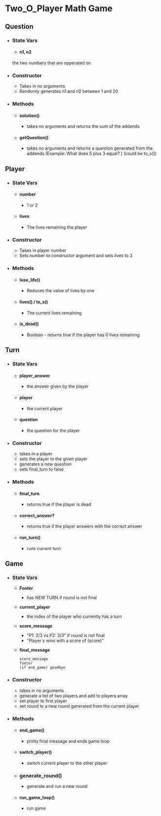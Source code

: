 # Two_O_Player Math Game

## Question

- ### State Vars
  - #### **n1, n2**
  the two numbers that are opperated on

- ### Constructor
  - Takes in no arguments
  - Randomly generates n1 and n2 between 1 and 20

- ### Methods
  - #### **solution()**
    - takes no arguments and returns the sum of the addends
  
  - #### **getQuestion()**
    - takes no arguments and returns a question generated from the addends 
    (Example: What does 5 plus 3 equal? )
    (could be to_s())

## Player

  - ### State Vars
    - #### **number**
      - 1 or 2
    - #### **lives**
      - The lives remaining the player
  
  - ### Constructor
    - Takes in player number
    - Sets number to constructor argument and sets lives to 3

  - ### Methods
    - #### **lose_life()**
      - Reduces the value of lives by one

    - #### **lives()** / **to_s()**
      - The current lives remaining

    - #### **is_dead()**
      - Boolean - returns true if the player has 0 lives remaining

## Turn

  - ### State Vars
    

    - #### **player_answer**
      - the answer given by the player

    - #### **player**
      - the current player
    
    - #### **question**
      - the question for the player

  - ### Constructor
    - takes in a player
    - sets the player to the given player
    - generates a new question
    - sets final_turn to false

  - ### Methods
    - #### **final_turn**
      - returns true if the player is dead
    - #### **correct_answer?**
      - returns true if the player answers with the correct answer
    - #### **run_turn()**
      - runs current turn

## Game

  - ### State Vars
    - **Footer**
      - has NEW TURN if round is not final

    - **current_player**
      - the index of the player who currently has a turn

    - **score_message**
      - "P1: 2/3 vs P2: 3/3" if round is not final
      - "Player x wins with a score of (score)"

    - **final_message**
      ```
      score_message
      footer
      (if end_game) goodbye
      ```
      
  - ### Constructor
    - takes in no arguments
    - generate a list of two players and add to players array
    - set player to first player
    - set round to a new round generated from the current player

  - ### Methods
    - #### **end_game()**
      - prints final message and ends game loop

    - #### **switch_player()**
      - switch current player to the other player

    - ### **generate_round()**
      - generate and run a new round

    - #### **run_game_loop()**
      - run game



    
